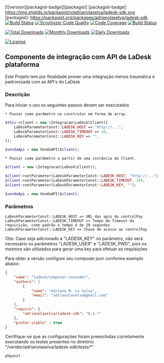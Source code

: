 
[![version][packagist-badge]][packagist]
[packagist-badge]: https://img.shields.io/packagist/v/adrianolaselva/ladesk-sdk.svg
[packagist]: https://packagist.org/packages/adrianolaselva/ladesk-sdk
[![Build Status](https://travis-ci.org/adrianolaselva/ladesk-sdk.svg?branch=master)](https://travis-ci.org/adrianolaselva/ladesk-sdk)
[![Scrutinizer Code Quality](https://scrutinizer-ci.com/g/adrianolaselva/ladesk-sdk/badges/quality-score.png?b=master)](https://scrutinizer-ci.com/g/adrianolaselva/ladesk-sdk/?branch=master)
[![Code Coverage](https://scrutinizer-ci.com/g/adrianolaselva/ladesk-sdk/badges/coverage.png?b=master)](https://scrutinizer-ci.com/g/adrianolaselva/ladesk-sdk/?branch=master)
[![Build Status](https://scrutinizer-ci.com/g/adrianolaselva/ladesk-sdk/badges/build.png?b=master)](https://scrutinizer-ci.com/g/adrianolaselva/ladesk-sdk/build-status/master)

[![Total Downloads](https://poser.pugx.org/adrianolaselva/ladesk-sdk/downloads)](https://packagist.org/packages/adrianolaselva/ladesk-sdk)
[![Monthly Downloads](https://poser.pugx.org/adrianolaselva/ladesk-sdk/d/monthly)](https://packagist.org/packages/adrianolaselva/ladesk-sdk)
[![Daily Downloads](https://poser.pugx.org/adrianolaselva/ladesk-sdk/d/daily)](https://packagist.org/packages/adrianolaselva/ladesk-sdk)

[![License](https://poser.pugx.org/adrianolaselva/ladesk-sdk/license)](https://packagist.org/packages/adrianolaselva/ladesk-sdk)

## Componente de integração com API de LaDesk plataforma

Este Projeto tem por finalidade prover uma integração menos traumática e padronizada com as API's 
do LaDesk


### Descrição

Para iniciar o uso os seguintes passos devem ser executados

    * Passar como parâmetro no construtor em forma de array.

```php
$this->client = new \Integracao\LaDesk\Client([
    LaDeskParameterConst::LADESK_HOST => "http://...",
    LaDeskParameterConst::LADESK_TIMEOUT => 10,
    LaDeskParameterConst::LADESK_KEY => "",
]);

$vendaApi = new VendaAPI($client);
```

    * Passar como parâmetro a partir de uma instância do Client.

```php
$client = new \Integracao\LaDesk\Client();

$client->setParameter(LaDeskParameterConst::LADESK_HOST, "http://...");
$client->setParameter(LaDeskParameterConst::LADESK_TIMEOUT, 10);
$client->setParameter(LaDeskParameterConst::LADESK_KEY, "");

$vendaApi = new VendaAPI($client);
```

### Parâmetros

    LaDeskParameterConst::LADESK_HOST => URL das apis do controlPay
    LaDeskParameterConst::LADESK_TIMEOUT => Tempo de Timeout da requisição, como padrão o tempo é de 20 segundos
    LaDeskParameterConst::LADESK_KEY => Chave de acesso ao controlPay

Obs: Caso seja adicionado a "LADESK_KEY" no parâmetro, não será necessário os parâmetros "LADESK_USER" e 
"LADESK_PWD", pois os mesmos são utilizados para gerar uma key para efetuar as requisições


Para obter a versão configure seu composer.json conforme exemplo abaixo:

```json
{
    "name": "ladesk/composer-consumer",
    "authors": [
        {
            "name": "Adriano M. La Selva",
            "email": "adrianolaselva@gmail.com"
        }
    ],
    "require": {
        "adrianolaselva/ladesk-sdk": "0.1.*"
    },
	"prefer-stable" : true
}
```

Certifique-se que as configurações foram preenchidas corretamente executando os testes presentes no diretório "/vendor/adrianolaselva/ladesk-sdk/tests/*"

```sh
phpunit
```

[GitHub]: <https://github.com/adrianolaselva/ladesk-sdk.git>